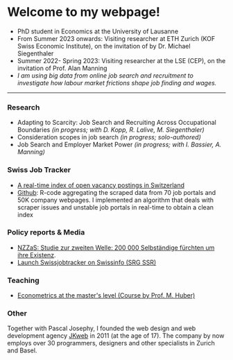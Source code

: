 # Welcome to my webpage!

- PhD student in Economics at the University of Lausanne
- From Summer 2023 onwards: Visiting researcher at ETH Zurich (KOF Swiss Economic Institute), on the invitation of by Dr. Michael Siegenthaler
- Summer 2022- Spring 2023: Visiting researcher at the LSE (CEP), on the invitation of Prof. Alan Manning
- *I am using big data from online job search and recruitment to investigate how labour market frictions shape job finding and wages.*

***

### Research 

- Adapting to Scarcity: Job Search and Recruiting Across Occupational Boundaries *(in progress; with D. Kopp, R. Lalive, M. Siegenthaler)*
- Consideration scopes in job search *(in progress; solo-authored)*
- Job Search and Employer Market Power *(in progress; with I. Bassier, A. Manning)*

### Swiss Job Tracker

- [A real-time index of open vacancy postings in Switzerland](http://swissjobtracker.ch/)
- [Github](https://github.com/swissjobtracker/chjobtracker): R-code aggregating the scraped data from 70 job portals and 50K company webpages. I implemented an algorithm that deals with scraper issues and unstable job portals in real-time to obtain a clean index


### Policy reports & Media

- [NZZaS: Studie zur zweiten Welle: 200 000 Selbständige fürchten um ihre Existenz](https://nzzas.nzz.ch/wirtschaft/zweite-welle-viele-selbstaendige-fuerchten-um-ihre-existenz-ld.1589295). 
- [Launch Swissjobtracker on Swissinfo (SRG SSR)](https://www.swissinfo.ch/fre/toute-l-actu-en-bref/repli-du-nombre-d-offres-d-emplois-en-d%C3%A9cembre--%C3%A9tude-/48136458)

### Teaching

- [Econometrics at the master's level (Course by Prof. M. Huber)](https://hecnet.unil.ch/hec/syllabus/descriptif/2551?dyn_lang=en)

### Other

Together with Pascal Josephy, I founded the web design and web development agency [JKweb](https://jkweb.ch/) in 2011 (at the age of 17). The company by now employs over 30 programmers, designers and other specialists in Zurich and Basel.
